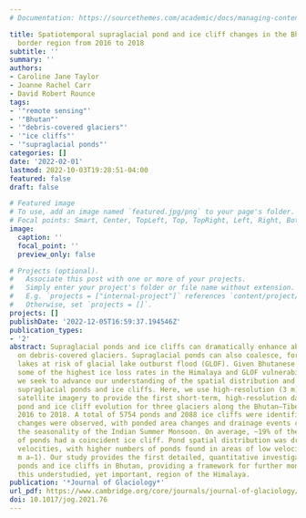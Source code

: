 ```yaml
---
# Documentation: https://sourcethemes.com/academic/docs/managing-content/

title: Spatiotemporal supraglacial pond and ice cliff changes in the Bhutan–Tibet
  border region from 2016 to 2018
subtitle: ''
summary: ''
authors:
- Caroline Jane Taylor
- Joanne Rachel Carr
- David Robert Rounce
tags:
- '"remote sensing"'
- '"Bhutan"'
- '"debris-covered glaciers"'
- '"ice cliffs"'
- '"supraglacial ponds"'
categories: []
date: '2022-02-01'
lastmod: 2022-10-03T19:28:51-04:00
featured: false
draft: false

# Featured image
# To use, add an image named `featured.jpg/png` to your page's folder.
# Focal points: Smart, Center, TopLeft, Top, TopRight, Left, Right, BottomLeft, Bottom, BottomRight.
image:
  caption: ''
  focal_point: ''
  preview_only: false

# Projects (optional).
#   Associate this post with one or more of your projects.
#   Simply enter your project's folder or file name without extension.
#   E.g. `projects = ["internal-project"]` references `content/project/deep-learning/index.md`.
#   Otherwise, set `projects = []`.
projects: []
publishDate: '2022-12-05T16:59:37.194546Z'
publication_types:
- '2'
abstract: Supraglacial ponds and ice cliffs can dramatically enhance ablation rates
  on debris-covered glaciers. Supraglacial ponds can also coalesce, forming moraine-dammed
  lakes at risk of glacial lake outburst flood (GLOF). Given Bhutanese glaciers have
  some of the highest ice loss rates in the Himalaya and GLOF vulnerability is high,
  we seek to advance our understanding of the spatial distribution and evolution of
  supraglacial ponds and ice cliffs. Here, we use high-resolution (3 m) Planet Labs
  satellite imagery to provide the first short-term, high-resolution dataset of supraglacial
  pond and ice cliff evolution for three glaciers along the Bhutan–Tibet border from
  2016 to 2018. A total of 5754 ponds and 2088 ice cliffs were identified. Large intra-annual
  changes were observed, with ponded area changes and drainage events coinciding with
  the seasonality of the Indian Summer Monsoon. On average, ~19% of the total number
  of ponds had a coincident ice cliff. Pond spatial distribution was driven by ice-surface
  velocities, with higher numbers of ponds found in areas of low velocity (textless8
  m a−1). Our study provides the first detailed, quantitative investigation of supraglacial
  ponds and ice cliffs in Bhutan, providing a framework for further monitoring in
  this understudied, yet important, region of the Himalaya.
publication: '*Journal of Glaciology*'
url_pdf: https://www.cambridge.org/core/journals/journal-of-glaciology/article/spatiotemporal-supraglacial-pond-and-ice-cliff-changes-in-the-bhutantibet-border-region-from-2016-to-2018/BD646DED7D40F6D724C09DF7AEA47878
doi: 10.1017/jog.2021.76
---
```

